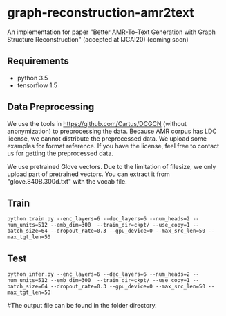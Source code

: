 # graph-reconstruction-amr2text
An implementation for paper "Better AMR-To-Text Generation with Graph Structure Reconstruction" (accepted at IJCAI20)
(coming soon)

## Requirements
* python 3.5
* tensorflow 1.5

## Data Preprocessing
We use the tools in https://github.com/Cartus/DCGCN (without anonymization) to preprocessing the data. Because AMR corpus has LDC license, we cannot distribute the preprocessed data. We upload some examples for format reference. If you have the license, feel free to contact us for getting the preprocessed data.

We use pretrained Glove vectors. Due to the limitation of filesize, we only upload part of pretrained vectors. You can extract it from "glove.840B.300d.txt" with the vocab file.

## Train
```
python train.py --enc_layers=6 --dec_layers=6 --num_heads=2 --num_units=512 --emb_dim=300  --train_dir=ckpt/ --use_copy=1 --batch_size=64 --dropout_rate=0.3 --gpu_device=0 --max_src_len=50 --max_tgt_len=50
```

## Test
```
python infer.py --enc_layers=6 --dec_layers=6 --num_heads=2 --num_units=512 --emb_dim=300  --train_dir=ckpt/ --use_copy=1 --batch_size=64 --dropout_rate=0.3 --gpu_device=0 --max_src_len=50 --max_tgt_len=50
```
#The output file can be found in the  folder directory.
